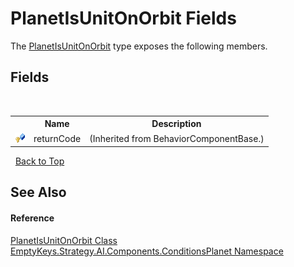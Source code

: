 # PlanetIsUnitOnOrbit Fields
 

The <a href="T_EmptyKeys_Strategy_AI_Components_ConditionsPlanet_PlanetIsUnitOnOrbit">PlanetIsUnitOnOrbit</a> type exposes the following members.


## Fields
&nbsp;<table><tr><th></th><th>Name</th><th>Description</th></tr><tr><td>![Protected field](media/protfield.gif "Protected field")</td><td>returnCode</td><td> (Inherited from BehaviorComponentBase.)</td></tr></table>&nbsp;
<a href="#planetisunitonorbit-fields">Back to Top</a>

## See Also


#### Reference
<a href="T_EmptyKeys_Strategy_AI_Components_ConditionsPlanet_PlanetIsUnitOnOrbit">PlanetIsUnitOnOrbit Class</a><br /><a href="N_EmptyKeys_Strategy_AI_Components_ConditionsPlanet">EmptyKeys.Strategy.AI.Components.ConditionsPlanet Namespace</a><br />